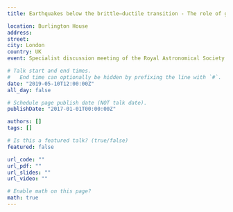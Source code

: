 ```yaml
---
title: Earthquakes below the brittle–ductile transition - The role of grain size assisted thermal runaway

location: Burlington House
address:
street: 
city: London
country: UK
event: Specialist discussion meeting of the Royal Astronomical Society

# Talk start and end times.
#   End time can optionally be hidden by prefixing the line with `#`.
date: "2019-05-10T12:00:00Z"
all_day: false

# Schedule page publish date (NOT talk date).
publishDate: "2017-01-01T00:00:00Z"

authors: []
tags: []

# Is this a featured talk? (true/false)
featured: false

url_code: ""
url_pdf: ""
url_slides: ""
url_video: ""

# Enable math on this page?
math: true
---
```

